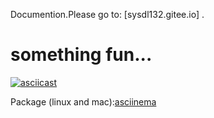 Documention.Please go to: [sysdl132.gitee.io] .
# something fun...
[![asciicast](https://asciinema.org/a/313923.svg)](https://asciinema.org/a/313923)

Package (linux and mac):[asciinema](asciinema.org)
